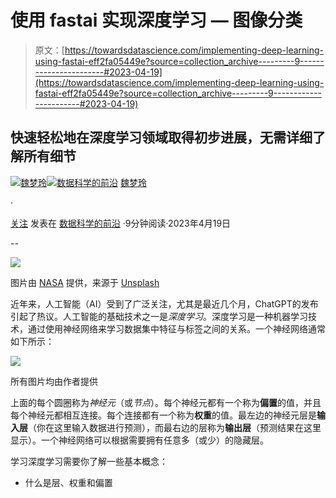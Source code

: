 # 使用 fastai 实现深度学习 — 图像分类

> 原文：[https://towardsdatascience.com/implementing-deep-learning-using-fastai-eff2fa05449e?source=collection_archive---------9-----------------------#2023-04-19](https://towardsdatascience.com/implementing-deep-learning-using-fastai-eff2fa05449e?source=collection_archive---------9-----------------------#2023-04-19)

## 快速轻松地在深度学习领域取得初步进展，无需详细了解所有细节

[](https://weimenglee.medium.com/?source=post_page-----eff2fa05449e--------------------------------)[![魏梦玲](../Images/10fc13e8a6858502d6a7b89fcaad7a10.png)](https://weimenglee.medium.com/?source=post_page-----eff2fa05449e--------------------------------)[](https://towardsdatascience.com/?source=post_page-----eff2fa05449e--------------------------------)[![数据科学的前沿](../Images/a6ff2676ffcc0c7aad8aaf1d79379785.png)](https://towardsdatascience.com/?source=post_page-----eff2fa05449e--------------------------------) [魏梦玲](https://weimenglee.medium.com/?source=post_page-----eff2fa05449e--------------------------------)

·

[关注](https://medium.com/m/signin?actionUrl=https%3A%2F%2Fmedium.com%2F_%2Fsubscribe%2Fuser%2F6599e1e08a48&operation=register&redirect=https%3A%2F%2Ftowardsdatascience.com%2Fimplementing-deep-learning-using-fastai-eff2fa05449e&user=Wei-Meng+Lee&userId=6599e1e08a48&source=post_page-6599e1e08a48----eff2fa05449e---------------------post_header-----------) 发表在 [数据科学的前沿](https://towardsdatascience.com/?source=post_page-----eff2fa05449e--------------------------------) ·9分钟阅读·2023年4月19日[](https://medium.com/m/signin?actionUrl=https%3A%2F%2Fmedium.com%2F_%2Fvote%2Ftowards-data-science%2Feff2fa05449e&operation=register&redirect=https%3A%2F%2Ftowardsdatascience.com%2Fimplementing-deep-learning-using-fastai-eff2fa05449e&user=Wei-Meng+Lee&userId=6599e1e08a48&source=-----eff2fa05449e---------------------clap_footer-----------)

--

[](https://medium.com/m/signin?actionUrl=https%3A%2F%2Fmedium.com%2F_%2Fbookmark%2Fp%2Feff2fa05449e&operation=register&redirect=https%3A%2F%2Ftowardsdatascience.com%2Fimplementing-deep-learning-using-fastai-eff2fa05449e&source=-----eff2fa05449e---------------------bookmark_footer-----------)![](../Images/86fd1ac707e69199d29b754c8a87c85b.png)

图片由 [NASA](https://unsplash.com/@nasa?utm_source=medium&utm_medium=referral) 提供，来源于 [Unsplash](https://unsplash.com/?utm_source=medium&utm_medium=referral)

近年来，人工智能（AI）受到了广泛关注，尤其是最近几个月，ChatGPT的发布引起了热议。人工智能的基础技术之一是*深度学习*。深度学习是一种机器学习技术，通过使用神经网络来学习数据集中特征与标签之间的关系。一个神经网络通常如下所示：

![](../Images/73331b93543e8d1466f6b645d021cd5f.png)

所有图片均由作者提供

上面的每个圆圈称为*神经元*（或*节点*）。每个神经元都有一个称为**偏置**的值，并且每个神经元都相互连接。每个连接都有一个称为**权重**的值。最左边的神经元层是**输入层**（你在这里输入数据进行预测），而最右边的层称为**输出层**（预测结果在这里显示）。一个神经网络可以根据需要拥有任意多（或少）的隐藏层。

学习深度学习需要你了解一些基本概念：

+   什么是层、权重和偏置
